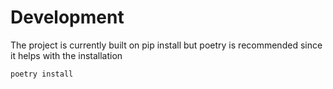 # Development

The project is currently built on pip install but poetry is recommended since it helps with the installation

```zsh
poetry install
```


